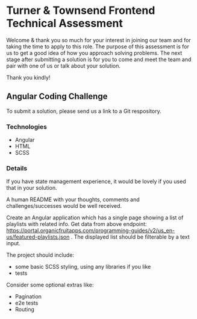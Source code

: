 # Turner & Townsend Frontend Technical Assessment

Welcome & thank you so much for your interest in joining our team and for taking the time to apply to this role. 
The purpose of this assessment is for us to get a good idea of how you approach solving problems. 
The next stage after submitting a solution is for you to come and meet the team and pair with one of us or talk about your solution.

Thank you kindly!

## Angular Coding Challenge

To submit a solution, please send us a link to a Git respository. 

### Technologies

- Angular
- HTML
- SCSS

### Details

If you have state management experience, it would be lovely if you used that in your solution. 

A human README with your thoughts, comments and challenges/successes would be well received. 

Create an Angular application which has a single page showing a list of playlists with related info. 
Get data from above endpoint: https://portal.organicfruitapps.com/programming-guides/v2/us_en-us/featured-playlists.json . 
The displayed list should be filterable by a text input.

The project should include:
- some basic SCSS styling, using any libraries if you like
- tests

Consider some optional extras like:
- Pagination
- e2e tests
- Routing
